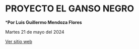 # PROYECTO EL GANSO NEGRO

***Por Luis Guillermo Mendoza Flores**

Martes 21 de mayo del 2024

<a href ="https://luisguillermomendozaflores.github.io/ganso_pagina_2024/" target= "_blank">Ver sitio web</a>